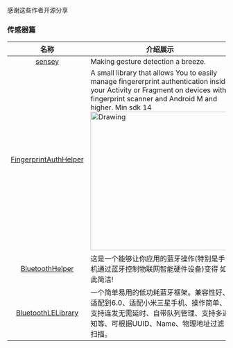 感谢这些作者开源分享
### 传感器篇
名称  | 介绍展示
:---: | --- 
[sensey](https://github.com/nisrulz/sensey)  |  Making gesture detection a breeze.
[FingerprintAuthHelper](https://github.com/pro100svitlo/FingerprintAuthHelper)  |  A small library that allows You to easily manage fingererprint authentication inside your Activity or Fragment on devices with fingerprint scanner and Android M and higher. Min sdk 14 <img src="https://github.com/pro100svitlo/FingerprintAuthHelper/raw/master/screenshots/sc_0.png" alt="Drawing" width="320px" />
[BluetoothHelper](https://github.com/a-voyager/BluetoothHelper)  |  这是一个能够让你应用的蓝牙操作(特别是手机通过蓝牙控制物联网智能硬件设备)变得 如此简洁!
[BluetoothLELibrary](https://github.com/qindachang/BluetoothLELibrary)  |  一个简单易用的低功耗蓝牙框架。兼容性好、适配到6.0、适配小米三星手机、操作简单、支持连发无需延时、自带队列管理、支持多通知等、可根据UUID、Name、物理地址过滤扫描。
